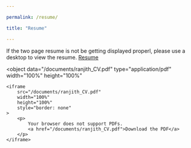 ```yaml
---

permalink: /resume/

title: "Resume"

---
```



If the two page resume is not be getting displayed properl, please use a desktop to view the resume. [Resume](/documents/Ansh_Shah_s_CV-6.pdf)

<!-- <iframe
    src="/documents/Ansh_Shah_s_CV-6.pdf"
    width="900"
    height="2540"
    style="border:none"
></iframe> -->


<object
	data="/documents/ranjith_CV.pdf"
	type="application/pdf"
	width="100%"
	height="100%"
>
	<iframe
		src="/documents/ranjith_CV.pdf"
		width="100%"
		height="100%"
		style="border: none"
	>
		<p>
			Your browser does not support PDFs.
			<a href="/documents/ranjith_CV.pdf">Download the PDF</a>
		</p>
	</iframe>
</object>